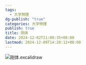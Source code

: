 ```yaml
---
tags:
  - 大学物理
dg-publish: "true"
categories: 大学物理
publish: true
title: 刚体
date: 2024-12-02T21:00:35+08:00
lastmod: 2024-12-09T14:28:12+08:00
---
```


![刚体.excalidraw](./%E5%88%9A%E4%BD%93.svg)
